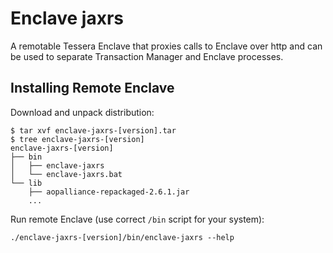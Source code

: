 # Enclave jaxrs

A remotable Tessera Enclave that proxies calls to Enclave over http and can be used to separate Transaction Manager and Enclave processes.

## Installing Remote Enclave

Download and unpack distribution:
```
$ tar xvf enclave-jaxrs-[version].tar
$ tree enclave-jaxrs-[version]
enclave-jaxrs-[version]
├── bin
│   ├── enclave-jaxrs
│   └── enclave-jaxrs.bat
└── lib
    ├── aopalliance-repackaged-2.6.1.jar
    ...
```
Run remote Enclave (use correct `/bin` script for your system):
```
./enclave-jaxrs-[version]/bin/enclave-jaxrs --help
```
